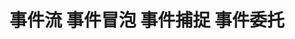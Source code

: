 <!--
 * @Author: your name
 * @Date: 2019-12-26 15:50:28
 * @LastEditTime: 2019-12-26 15:51:39
 * @LastEditors: your name
 * @Description: In User Settings Edit
 * @FilePath: \beixiang_ly\ly_restart\9_ms\3.md
 -->
# 事件流 事件冒泡 事件捕捉 事件委托

        
